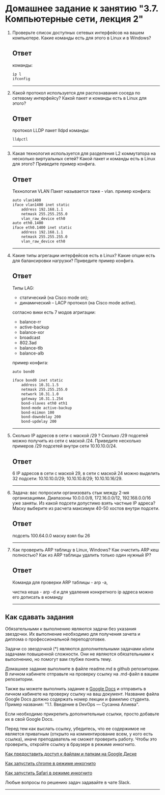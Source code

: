 # Домашнее задание к занятию "3.7. Компьютерные сети, лекция 2"

1. Проверьте список доступных сетевых интерфейсов на вашем компьютере. Какие команды есть для этого в Linux и в Windows?
    ## Ответ
    команды:
    ```bash
    ip l
    ifconfig
    ```
    ---
2. Какой протокол используется для распознавания соседа по сетевому интерфейсу? Какой пакет и команды есть в Linux для этого?
    ## Ответ
    протокол LLDP
    пакет lldpd
    команды:
    ```bash
    lldpctl
    ```
    ---
3. Какая технология используется для разделения L2 коммутатора на несколько виртуальных сетей? Какой пакет и команды есть в Linux для этого? Приведите пример конфига.
    ## Ответ
    Технология VLAN
    Пакет называется таже - vlan.
    пример конфига:
    ```bash
    auto vlan1400
    iface vlan1400 inet static
        address 192.168.1.1
        netmask 255.255.255.0
        vlan_raw_device eth0
    auto eth0.1400
    iface eth0.1400 inet static
        address 192.168.1.1
        netmask 255.255.255.0
        vlan_raw_device eth0    
    ```
    ---
4. Какие типы агрегации интерфейсов есть в Linux? Какие опции есть для балансировки нагрузки? Приведите пример конфига.
    ## Ответ
    Типы LAG:
    - статический (на Cisco mode on);
    - динамический – LACP протокол (на Cisco mode active).
    
    согласно вики есть 7 модов агригации:
    - balance-rr
    - active-backup
    - balance-xor
    - broadcast
    - 802.3ad
    - balance-tlb
    - balance-alb
    
    пример конфига:
    ```bash
    auto bond0
    
    iface bond0 inet static
        address 10.31.1.5
        netmask 255.255.255.0
        network 10.31.1.0
        gateway 10.31.1.254
        bond-slaves eth0 eth1
        bond-mode active-backup
        bond-miimon 100
        bond-downdelay 200
        bond-updelay 200
    ```
    
    ---
5. Сколько IP адресов в сети с маской /29 ? Сколько /29 подсетей можно получить из сети с маской /24. Приведите несколько примеров /29 подсетей внутри сети 10.10.10.0/24.
    ## Ответ
    
    6 IP адресов в сети с маской 29, в сети с маской 24 можно выделить 32 подсети: 10.10.10.0/29; 10.10.10.8/29; 10.10.10.16/29.
    
    --- 
    
6. Задача: вас попросили организовать стык между 2-мя организациями. Диапазоны 10.0.0.0/8, 172.16.0.0/12, 192.168.0.0/16 уже заняты. Из какой подсети допустимо взять частные IP адреса? Маску выберите из расчета максимум 40-50 хостов внутри подсети.
    ## Ответ
    подсеть 100.64.0.0
    маску взял бы 26 
   
    ---
7. Как проверить ARP таблицу в Linux, Windows? Как очистить ARP кеш полностью? Как из ARP таблицы удалить только один нужный IP?
    ## Ответ
    Команда для проверки ARP таблицы - arp -a,
    
    чистка кеша - arp -d и для удаления конкретного ip адреса можно его дописать в команду
    
    ---

## Как сдавать задания

Обязательными к выполнению являются задачи без указания звездочки. Их выполнение необходимо для получения зачета и диплома о профессиональной переподготовке.

Задачи со звездочкой (*) являются дополнительными задачами и/или задачами повышенной сложности. Они не являются обязательными к выполнению, но помогут вам глубже понять тему.

Домашнее задание выполните в файле readme.md в github репозитории. В личном кабинете отправьте на проверку ссылку на .md-файл в вашем репозитории.

Также вы можете выполнить задание в [Google Docs](https://docs.google.com/document/u/0/?tgif=d) и отправить в личном кабинете на проверку ссылку на ваш документ.
Название файла Google Docs должно содержать номер лекции и фамилию студента. Пример названия: "1.1. Введение в DevOps — Сусанна Алиева".

Если необходимо прикрепить дополнительные ссылки, просто добавьте их в свой Google Docs.

Перед тем как выслать ссылку, убедитесь, что ее содержимое не является приватным (открыто на комментирование всем, у кого есть ссылка), иначе преподаватель не сможет проверить работу. Чтобы это проверить, откройте ссылку в браузере в режиме инкогнито.

[Как предоставить доступ к файлам и папкам на Google Диске](https://support.google.com/docs/answer/2494822?hl=ru&co=GENIE.Platform%3DDesktop)

[Как запустить chrome в режиме инкогнито ](https://support.google.com/chrome/answer/95464?co=GENIE.Platform%3DDesktop&hl=ru)

[Как запустить  Safari в режиме инкогнито ](https://support.apple.com/ru-ru/guide/safari/ibrw1069/mac)

Любые вопросы по решению задач задавайте в чате Slack.

---
